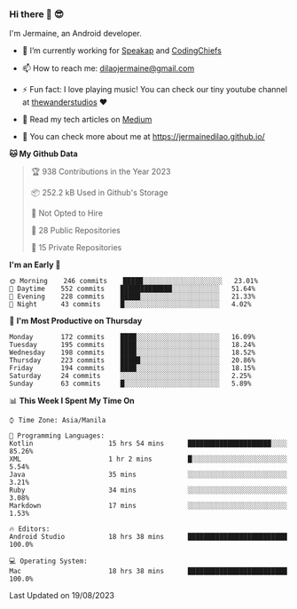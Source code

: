 ### Hi there 👋 😎
I'm Jermaine, an Android developer.

- 🔭 I’m currently working for [Speakap](https://www.speakap.com/) and [CodingChiefs](https://codingchiefs.com/en/)

- 📫 How to reach me: dilaojermaine@gmail.com

- ⚡ Fun fact: I love playing music! You can check our tiny youtube channel at [thewanderstudios](https://www.youtube.com/thewanderstudios) ♥️

- 📖 Read my tech articles on [Medium](https://jermainedilao.medium.com/)

- 👀 You can check more about me at https://jermainedilao.github.io/

<!--
**jermainedilao/jermainedilao** is a ✨ _special_ ✨ repository because its `README.md` (this file) appears on your GitHub profile.

Here are some ideas to get you started:

- 🔭 I’m currently working on ...
- 🌱 I’m currently learning ...
- 👯 I’m looking to collaborate on ...
- 🤔 I’m looking for help with ...
- 💬 Ask me about ...
- 📫 How to reach me: ...
- 😄 Pronouns: ...
- ⚡ Fun fact: ...
-->

<!--START_SECTION:waka-->
**🐱 My Github Data** 

> 🏆 938 Contributions in the Year 2023
 > 
> 📦 252.2 kB Used in Github's Storage 
 > 
> 🚫 Not Opted to Hire
 > 
> 📜 28 Public Repositories 
 > 
> 🔑 15 Private Repositories  
 > 
**I'm an Early 🐤** 

```text
🌞 Morning    246 commits    █████░░░░░░░░░░░░░░░░░░░░   23.01% 
🌆 Daytime    552 commits    █████████████░░░░░░░░░░░░   51.64% 
🌃 Evening    228 commits    █████░░░░░░░░░░░░░░░░░░░░   21.33% 
🌙 Night      43 commits     █░░░░░░░░░░░░░░░░░░░░░░░░   4.02%

```
📅 **I'm Most Productive on Thursday** 

```text
Monday       172 commits    ████░░░░░░░░░░░░░░░░░░░░░   16.09% 
Tuesday      195 commits    ████░░░░░░░░░░░░░░░░░░░░░   18.24% 
Wednesday    198 commits    ████░░░░░░░░░░░░░░░░░░░░░   18.52% 
Thursday     223 commits    █████░░░░░░░░░░░░░░░░░░░░   20.86% 
Friday       194 commits    ████░░░░░░░░░░░░░░░░░░░░░   18.15% 
Saturday     24 commits     ░░░░░░░░░░░░░░░░░░░░░░░░░   2.25% 
Sunday       63 commits     █░░░░░░░░░░░░░░░░░░░░░░░░   5.89%

```


📊 **This Week I Spent My Time On** 

```text
⌚︎ Time Zone: Asia/Manila

💬 Programming Languages: 
Kotlin                   15 hrs 54 mins      █████████████████████░░░░   85.26% 
XML                      1 hr 2 mins         █░░░░░░░░░░░░░░░░░░░░░░░░   5.54% 
Java                     35 mins             ░░░░░░░░░░░░░░░░░░░░░░░░░   3.21% 
Ruby                     34 mins             ░░░░░░░░░░░░░░░░░░░░░░░░░   3.08% 
Markdown                 17 mins             ░░░░░░░░░░░░░░░░░░░░░░░░░   1.53%

🔥 Editors: 
Android Studio           18 hrs 38 mins      █████████████████████████   100.0%

💻 Operating System: 
Mac                      18 hrs 38 mins      █████████████████████████   100.0%

```


 Last Updated on 19/08/2023
<!--END_SECTION:waka-->
